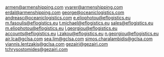 armen@armenshipping.com
vvarer@armenshipping.com
erdal@armenshipping.com
george@oceaniclogistics.com
andreasc@oceaniclogistics.com
e.eliophotou@eflogistics.eu
m.fasoulis@eflogistics.eu
t.michael@eflogistics.eu
sales@eflogistics.eu
m.eliophotou@eflogistics.eu
l.georgiou@eflogistics.eu
accounts@eflogistics.eu
i.zakou@eflogistics.eu
n.georgiou@eflogistics.eu
air.lca@gclsa.com
sea.lim@gclsa.com
simos.charalambidis@gclsa.com
yiannis.lentzakis@gclsa.com
gezairi@gezairi.com
tchrysostomides@gezairi.com
